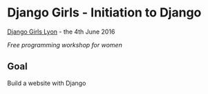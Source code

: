 # Django Girls - Initiation to Django
[Django Girls Lyon](https://djangogirls.org/lyon/) - the 4th June 2016

*Free programming workshop for women*

## Goal

Build a website with Django
